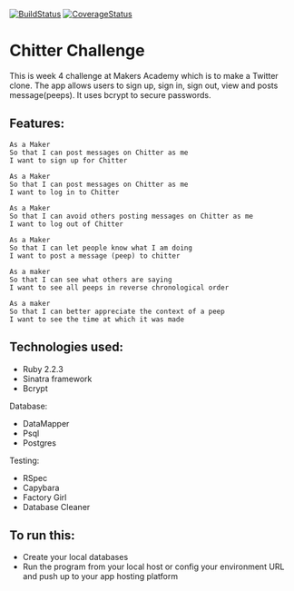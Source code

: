 [![BuildStatus](https://travis-ci.org/lucetzer/chitter-challenge.svg?branch=master)](https://travis-ci.org/lucetzer/chitter-challenge)
[![CoverageStatus](https://coveralls.io/repos/lucetzer/chitter-challenge/badge.svg?branch=master&service=github)](https://coveralls.io/github/lucetzer/chitter-challenge?branch=master)

Chitter Challenge
=================

This is week 4 challenge at Makers Academy which is to make a Twitter clone. The app allows users to sign up, sign in, sign out, view and posts message(peeps). It uses bcrypt to secure passwords.

Features:
-------

```
As a Maker
So that I can post messages on Chitter as me
I want to sign up for Chitter

As a Maker
So that I can post messages on Chitter as me
I want to log in to Chitter

As a Maker
So that I can avoid others posting messages on Chitter as me
I want to log out of Chitter

As a Maker
So that I can let people know what I am doing  
I want to post a message (peep) to chitter

As a maker
So that I can see what others are saying  
I want to see all peeps in reverse chronological order

As a maker
So that I can better appreciate the context of a peep
I want to see the time at which it was made
```

Technologies used:
------
* Ruby 2.2.3
* Sinatra framework
* Bcrypt

Database:
* DataMapper
* Psql
* Postgres

Testing:
* RSpec
* Capybara
* Factory Girl
* Database Cleaner

To run this:
------

* Create your local databases
* Run the program from your local host or config your environment URL and push up to your app hosting platform
